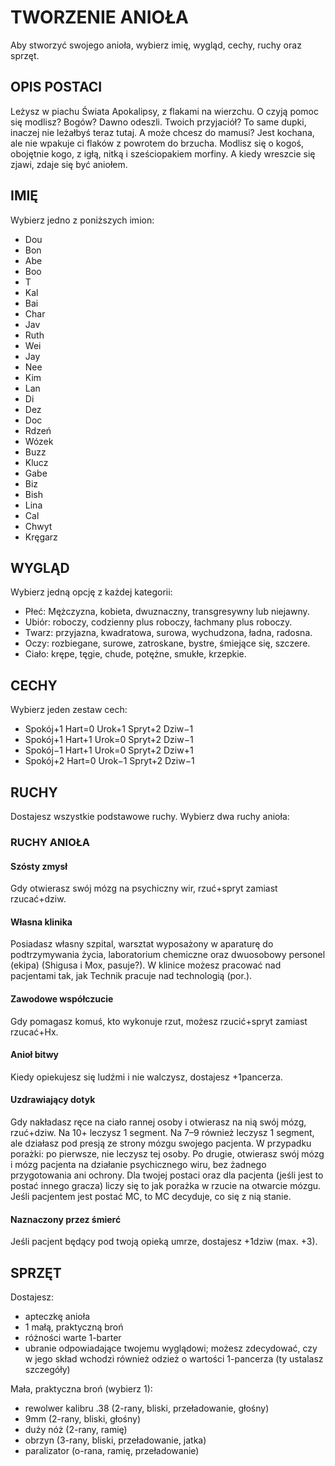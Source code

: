 # TWORZENIE ANIOŁA

Aby stworzyć swojego anioła, wybierz imię, wygląd, cechy, ruchy oraz sprzęt.

## OPIS POSTACI

Leżysz w piachu Świata Apokalipsy, z flakami na wierzchu. O czyją pomoc się modlisz? Bogów? Dawno odeszli.
Twoich przyjaciół? To same dupki, inaczej nie leżałbyś teraz tutaj.
A może chcesz do mamusi? Jest kochana, ale nie wpakuje ci flaków z powrotem do brzucha. Modlisz się o kogoś, obojętnie kogo, z igłą, nitką
i sześciopakiem morfiny. A kiedy wreszcie się zjawi, zdaje się być aniołem.

## IMIĘ

Wybierz jedno z poniższych imion:

- Dou
- Bon
- Abe
- Boo
- T
- Kal
- Bai
- Char
- Jav
- Ruth
- Wei
- Jay
- Nee
- Kim
- Lan
- Di
- Dez
- Doc
- Rdzeń
- Wózek
- Buzz
- Klucz
- Gabe
- Biz
- Bish
- Lina
- Cal
- Chwyt
- Kręgarz

## WYGLĄD

Wybierz jedną opcję z każdej kategorii:

- Płeć: Mężczyzna, kobieta, dwuznaczny, transgresywny lub niejawny.
- Ubiór: roboczy, codzienny plus roboczy, łachmany plus roboczy.
- Twarz: przyjazna, kwadratowa, surowa, wychudzona, ładna, radosna.
- Oczy: rozbiegane, surowe, zatroskane, bystre, śmiejące się, szczere.
- Ciało: krępe, tęgie, chude, potężne, smukłe, krzepkie.

## CECHY

Wybierz jeden zestaw cech:

- Spokój+1 Hart=0 Urok+1 Spryt+2 Dziw−1
- Spokój+1 Hart+1 Urok=0 Spryt+2 Dziw−1
- Spokój−1 Hart+1 Urok=0 Spryt+2 Dziw+1
- Spokój+2 Hart=0 Urok−1 Spryt+2 Dziw−1

## RUCHY

Dostajesz wszystkie podstawowe ruchy.
Wybierz dwa ruchy anioła:

### RUCHY ANIOŁA

#### Szósty zmysł

Gdy otwierasz swój mózg na psychiczny wir, rzuć+spryt zamiast rzucać+dziw.

#### Własna klinika

Posiadasz własny szpital, warsztat wyposażony w aparaturę do podtrzymywania życia, laboratorium chemiczne oraz dwuosobowy personel (ekipa) (Shigusa i Mox, pasuje?). W klinice możesz pracować nad pacjentami tak, jak Technik pracuje nad technologią (por.).

#### Zawodowe współczucie

Gdy pomagasz komuś, kto wykonuje rzut, możesz rzucić+spryt zamiast rzucać+Hx.

#### Anioł bitwy

Kiedy opiekujesz się ludźmi i nie walczysz, dostajesz +1pancerza.

#### Uzdrawiający dotyk

Gdy nakładasz ręce na ciało rannej osoby i otwierasz na nią swój mózg, rzuć+dziw. Na 10+ leczysz 1 segment. Na 7–9 również leczysz 1 segment, ale działasz pod presją ze strony mózgu swojego pacjenta. W przypadku porażki: po pierwsze, nie leczysz tej osoby. Po drugie, otwierasz swój mózg i mózg pacjenta na działanie psychicznego wiru, bez żadnego przygotowania ani ochrony. Dla twojej postaci oraz dla pacjenta (jeśli jest to postać innego gracza) liczy się to jak porażka w rzucie na otwarcie mózgu. Jeśli pacjentem jest postać MC, to MC decyduje, co się z nią stanie.

#### Naznaczony przez śmierć

Jeśli pacjent będący pod twoją opieką umrze, dostajesz +1dziw (max. +3).

## SPRZĘT

Dostajesz:

- apteczkę anioła
- 1 małą, praktyczną broń
- różności warte 1-barter
- ubranie odpowiadające twojemu wyglądowi; możesz zdecydować, czy w jego skład wchodzi również odzież o wartości 1-pancerza (ty ustalasz szczegóły)

Mała, praktyczna broń (wybierz 1):

- rewolwer kalibru .38 (2-rany, bliski, przeładowanie, głośny)
- 9mm (2-rany, bliski, głośny)
- duży nóż (2-rany, ramię)
- obrzyn (3-rany, bliski, przeładowanie, jatka)
- paralizator (o-rana, ramię, przeładowanie)
